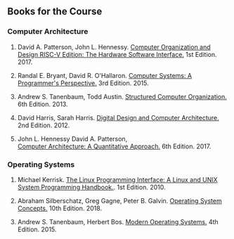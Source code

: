 Books for the Course
---

### Computer Architecture

1. David A. Patterson, John L. Hennessy.
   [Computer Organization and Design RISC-V Edition: The Hardware Software Interface.](
   https://www.elsevier.com/books/computer-organization-and-design-risc-v-edition/patterson/978-0-12-812275-4)
   1st Edition. 2017.

2. Randal E. Bryant, David R. O'Hallaron.
   [Computer Systems: A Programmer's Perspective.](
   https://www.pearson.com/us/higher-education/product/Bryant-Computer-Systems-A-Programmer-s-Perspective-3rd-Edition/9780134092669.html)
   3rd Edition. 2015.
 
3. Andrew S. Tanenbaum, Todd Austin.
   [Structured Computer Organization.](
   https://www.pearson.com/uk/educators/higher-education-educators/program/Tanenbaum-Structured-Computer-Organization-International-Edition-6th-Edition/PGM1038737.html)
   6th Edition. 2013.

5. David Harris, Sarah Harris.
   [Digital Design and Computer Architecture.](
   https://www.elsevier.com/books/digital-design-and-computer-architecture/harris/978-0-12-394424-5)
   2nd Edition. 2012.
   
6. John L. Hennessy David A. Patterson,    
   [Computer Architecture: A Quantitative Approach.](
   https://www.elsevier.com/books/computer-architecture/hennessy/978-0-12-811905-1)
   6th Edition. 2017.

### Operating Systems

1. Michael Kerrisk.
   [The Linux Programming Interface: A Linux and UNIX System Programming Handbook.](
   https://man7.org/tlpi/).
   1st Edition. 2010.

2. Abraham Silberschatz, Greg Gagne, Peter B. Galvin.
   [Operating System Concepts.](
   https://www.wiley.com/en-us/Operating+System+Concepts%2C+10th+Edition-p-9781119320913)
   10th Edition. 2018.

3. Andrew S. Tanenbaum, Herbert Bos.
   [Modern Operating Systems.](
   https://www.pearson.com/us/higher-education/program/Tanenbaum-Modern-Operating-Systems-4th-Edition/PGM80736.html)
   4th Edition. 2015.
